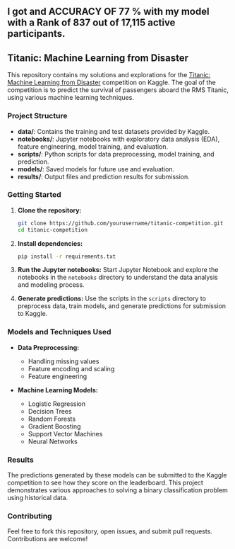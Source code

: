 ## I got and ACCURACY OF 77 % with my model with a Rank of 837 out of 17,115 active participants.

## Titanic: Machine Learning from Disaster

This repository contains my solutions and explorations for the [Titanic: Machine Learning from Disaster](https://www.kaggle.com/c/titanic) competition on Kaggle. The goal of the competition is to predict the survival of passengers aboard the RMS Titanic, using various machine learning techniques.

### Project Structure

- **data/**: Contains the training and test datasets provided by Kaggle.
- **notebooks/**: Jupyter notebooks with exploratory data analysis (EDA), feature engineering, model training, and evaluation.
- **scripts/**: Python scripts for data preprocessing, model training, and prediction.
- **models/**: Saved models for future use and evaluation.
- **results/**: Output files and prediction results for submission.

### Getting Started

1. **Clone the repository:**
   ```bash
   git clone https://github.com/yourusername/titanic-competition.git
   cd titanic-competition
   ```

2. **Install dependencies:**
   ```bash
   pip install -r requirements.txt
   ```

3. **Run the Jupyter notebooks:**
   Start Jupyter Notebook and explore the notebooks in the `notebooks` directory to understand the data analysis and modeling process.

4. **Generate predictions:**
   Use the scripts in the `scripts` directory to preprocess data, train models, and generate predictions for submission to Kaggle.

### Models and Techniques Used

- **Data Preprocessing:**
  - Handling missing values
  - Feature encoding and scaling
  - Feature engineering

- **Machine Learning Models:**
  - Logistic Regression
  - Decision Trees
  - Random Forests
  - Gradient Boosting
  - Support Vector Machines
  - Neural Networks

### Results

The predictions generated by these models can be submitted to the Kaggle competition to see how they score on the leaderboard. This project demonstrates various approaches to solving a binary classification problem using historical data.

### Contributing

Feel free to fork this repository, open issues, and submit pull requests. Contributions are welcome!
